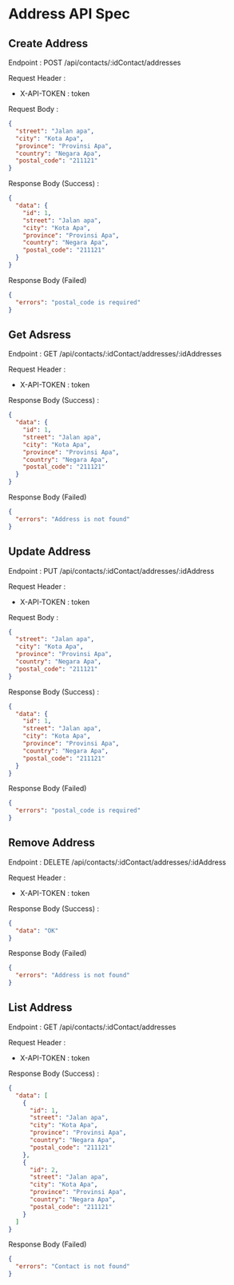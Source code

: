# Address API Spec

## Create Address

Endpoint : POST /api/contacts/:idContact/addresses

Request Header :

- X-API-TOKEN : token

Request Body :

```json
{
  "street": "Jalan apa",
  "city": "Kota Apa",
  "province": "Provinsi Apa",
  "country": "Negara Apa",
  "postal_code": "211121"
}
```

Response Body (Success) :

```json
{
  "data": {
    "id": 1,
    "street": "Jalan apa",
    "city": "Kota Apa",
    "province": "Provinsi Apa",
    "country": "Negara Apa",
    "postal_code": "211121"
  }
}
```

Response Body (Failed)

```json
{
  "errors": "postal_code is required"
}
```

## Get Adsress

Endpoint : GET /api/contacts/:idContact/addresses/:idAddresses

Request Header :

- X-API-TOKEN : token

Response Body (Success) :

```json
{
  "data": {
    "id": 1,
    "street": "Jalan apa",
    "city": "Kota Apa",
    "province": "Provinsi Apa",
    "country": "Negara Apa",
    "postal_code": "211121"
  }
}
```

Response Body (Failed)

```json
{
  "errors": "Address is not found"
}
```

## Update Address

Endpoint : PUT /api/contacts/:idContact/addresses/:idAddress

Request Header :

- X-API-TOKEN : token

Request Body :

```json
{
  "street": "Jalan apa",
  "city": "Kota Apa",
  "province": "Provinsi Apa",
  "country": "Negara Apa",
  "postal_code": "211121"
}
```

Response Body (Success) :

```json
{
  "data": {
    "id": 1,
    "street": "Jalan apa",
    "city": "Kota Apa",
    "province": "Provinsi Apa",
    "country": "Negara Apa",
    "postal_code": "211121"
  }
}
```

Response Body (Failed)

```json
{
  "errors": "postal_code is required"
}
```

## Remove Address

Endpoint : DELETE /api/contacts/:idContact/addresses/:idAddress

Request Header :

- X-API-TOKEN : token

Response Body (Success) :

```json
{
  "data": "OK"
}
```

Response Body (Failed)

```json
{
  "errors": "Address is not found"
}
```

## List Address

Endpoint : GET /api/contacts/:idContact/addresses

Request Header :

- X-API-TOKEN : token

Response Body (Success) :

```json
{
  "data": [
    {
      "id": 1,
      "street": "Jalan apa",
      "city": "Kota Apa",
      "province": "Provinsi Apa",
      "country": "Negara Apa",
      "postal_code": "211121"
    },
    {
      "id": 2,
      "street": "Jalan apa",
      "city": "Kota Apa",
      "province": "Provinsi Apa",
      "country": "Negara Apa",
      "postal_code": "211121"
    }
  ]
}
```

Response Body (Failed)

```json
{
  "errors": "Contact is not found"
}
```
